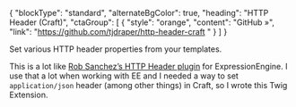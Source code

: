 {
    "blockType": "standard",
    "alternateBgColor": true,
    "heading": "HTTP Header (Craft)",
    "ctaGroup": [
        {
            "style": "orange",
            "content": "GitHub &raquo;",
            "link": "https://github.com/tjdraper/http-header-craft "
        }
    ]
}

Set various HTTP header properties from your templates.

This is a lot like [Rob Sanchez’s HTTP Header plugin](https://github.com/rsanchez/http_header) for ExpressionEngine. I use that a lot when working with EE and I needed a way to set `application/json` header (among other things) in Craft, so I wrote this Twig Extension.
